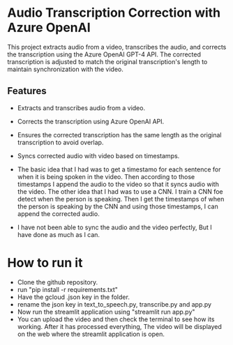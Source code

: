 # Audio Transcription Correction with Azure OpenAI

This project extracts audio from a video, transcribes the audio, and corrects the transcription using the Azure OpenAI GPT-4 API. The corrected transcription is adjusted to match the original transcription's length to maintain synchronization with the video.

## Features

- Extracts and transcribes audio from a video.
- Corrects the transcription using Azure OpenAI API.
- Ensures the corrected transcription has the same length as the original transcription to avoid overlap.
- Syncs corrected audio with video based on timestamps.

- The basic idea that I had was to get a timestamo for each sentence for when it is being spoken in the video. Then according to those timestamps I append the audio to the video so that it syncs audio with the video. 
The other idea that I had was to use a CNN. I train a CNN foe detect when the person is speaking. Then I get the timestamps of when the person is speaking by the CNN and using those timestamps, I can append the corrected audio.

- I have not been able to sync the audio and the video perfectly, But I have done as much as I can.


# How to run it

- Clone the github repository.
- run "pip install -r requirements.txt"
- Have the gcloud .json key in the folder.
- rename the json key in text_to_speech.py, transcribe.py and app.py
- Now run the streamlit application using "streamlit run app.py"
- You can upload the video and then check the terminal to see how its working. After it has processed everything, The video will be displayed on the web where the streamlit application is open.
